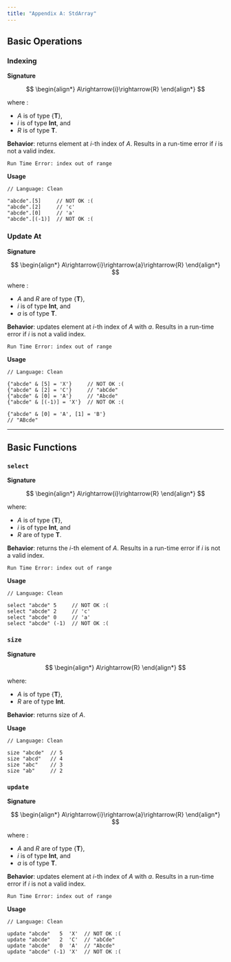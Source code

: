 ```yaml
---
title: "Appendix A: StdArray"
---
```


## Basic Operations

### Indexing

**Signature**

$$
\begin{align*}
A\rightarrow{i}\rightarrow{R}
\end{align*}
$$

where :
- $A$ is of type $\{\textbf{T}\}$,
- $i$ is of type $\textbf{Int}$, and
- $R$ is of type $\textbf{T}$.

**Behavior**: returns element at $i$-th index of $A$.
Results in a run-time error if $i$ is not a valid index.

```
Run Time Error: index out of range
```

**Usage**

```
// Language: Clean
 
"abcde".[5]     // NOT OK :(
"abcde".[2]     // 'c'
"abcde".[0]     // 'a'
"abcde".[(-1)]  // NOT OK :(
```

### Update At

**Signature**

$$
\begin{align*}
A\rightarrow{i}\rightarrow{a}\rightarrow{R}
\end{align*}
$$

where :
- $A$ and $R$ are of type $\{\textbf{T}\}$,
- $i$ is of type $\textbf{Int}$, and
- $a$ is of type $\textbf{T}$.

**Behavior**: updates element at $i$-th index of $A$ with $a$.
Results in a run-time error if $i$ is not a valid index.

```
Run Time Error: index out of range
```

**Usage**

```
// Language: Clean
 
{"abcde" & [5] = 'X'}     // NOT OK :(
{"abcde" & [2] = 'C'}     // "abCde"
{"abcde" & [0] = 'A'}     // "Abcde"
{"abcde" & [(-1)] = 'X'}  // NOT OK :(

{"abcde" & [0] = 'A', [1] = 'B'}
// "ABcde"
```

---

## Basic Functions

### `select`

**Signature**

$$
\begin{align*}
A\rightarrow{i}\rightarrow{R}
\end{align*}
$$

where:
- $A$ is of type $\{\textbf{T}\}$,
- $i$ is of type $\textbf{Int}$, and
- $R$ are of type $\textbf{T}$.

**Behavior**: returns the $i$-th element of $A$.
Results in a run-time error if $i$ is not a valid index.

```
Run Time Error: index out of range
```

**Usage**


```
// Language: Clean
 
select "abcde" 5     // NOT OK :(
select "abcde" 2     // 'c'
select "abcde" 0     // 'a'
select "abcde" (-1)  // NOT OK :(
```

### `size`

**Signature**

$$
\begin{align*}
A\rightarrow{R}
\end{align*}
$$

where:
- $A$ is of type $\{\textbf{T}\}$,
- $R$ are of type $\textbf{Int}$.

**Behavior**: returns size of $A$.

**Usage**


```
// Language: Clean
 
size "abcde"  // 5
size "abcd"   // 4
size "abc"    // 3
size "ab"     // 2
```

### `update`

**Signature**

$$
\begin{align*}
A\rightarrow{i}\rightarrow{a}\rightarrow{R}
\end{align*}
$$

where :
- $A$ and $R$ are of type $\{\textbf{T}\}$,
- $i$ is of type $\textbf{Int}$, and
- $a$ is of type $\textbf{T}$.

**Behavior**: updates element at $i$-th index of $A$ with $a$.
Results in a run-time error if $i$ is not a valid index.

```
Run Time Error: index out of range
```

**Usage**

```
// Language: Clean
 
update "abcde"   5  'X'  // NOT OK :(
update "abcde"   2  'C'  // "abCde"
update "abcde"   0  'A'  // "Abcde"
update "abcde" (-1) 'X'  // NOT OK :(
```

